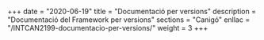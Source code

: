 +++
date        = "2020-06-19"
title       = "Documentació per versions"
description = "Documentació del Framework per versions"
sections    = "Canigó"
enllac		= "/INTCAN2199-documentacio-per-versions/"
weight		= 3
+++
